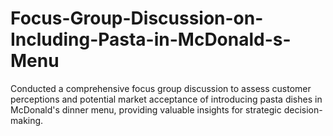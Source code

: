 # Focus-Group-Discussion-on-Including-Pasta-in-McDonald-s-Menu
Conducted a comprehensive focus group discussion to assess customer perceptions and potential market acceptance of introducing pasta dishes in McDonald's dinner menu, providing valuable insights for strategic decision-making.

